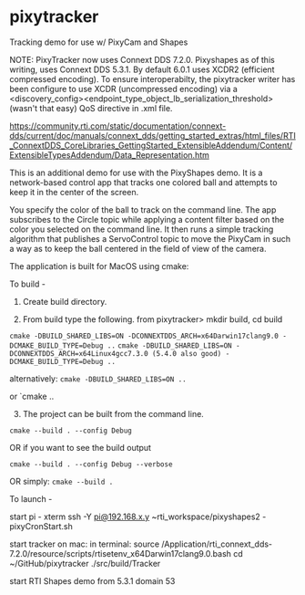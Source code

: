 # pixytracker
Tracking demo for use w/ PixyCam and Shapes

NOTE: PixyTracker now uses Connext DDS 7.2.0.  Pixyshapes as of this writing, uses Connext DDS 5.3.1. By default 6.0.1 uses XCDR2 (efficient compressed encoding). To ensure interoperabilty, the pixytracker writer has been configure to use XCDR (uncompressed encoding) via a <discovery_config><endpoint_type_object_lb_serialization_threshold>(wasn't that easy) QoS directive in .xml file.

https://community.rti.com/static/documentation/connext-dds/current/doc/manuals/connext_dds/getting_started_extras/html_files/RTI_ConnextDDS_CoreLibraries_GettingStarted_ExtensibleAddendum/Content/ExtensibleTypesAddendum/Data_Representation.htm


This is an additional demo for use with the PixyShapes demo.  It is a network-based control app that tracks one colored ball and attempts to keep it in the center of the screen.

You specify the color of the ball to track on the command line.  The app subscribes to the Circle topic while applying a content filter based on the color you selected on the command line.  It then runs a simple tracking algorithm that publishes a ServoControl topic to move the PixyCam in such a way as to keep the ball centered in the field of view of the camera.

The application is built for MacOS using cmake:

To build -
1. Create build directory. 

2. From build type the following.
from pixytracker> mkdir build, cd build

`cmake -DBUILD_SHARED_LIBS=ON -DCONNEXTDDS_ARCH=x64Darwin17clang9.0 -DCMAKE_BUILD_TYPE=Debug ..`
`cmake -DBUILD_SHARED_LIBS=ON -DCONNEXTDDS_ARCH=x64Linux4gcc7.3.0 (5.4.0 also good) -DCMAKE_BUILD_TYPE=Debug ..`

alternatively:
`cmake -DBUILD_SHARED_LIBS=ON ..`

or
`cmake ..

3. The project can be built from the command line.

`cmake --build . --config Debug`

OR if you want to see the build output

`cmake --build . --config Debug --verbose`

OR simply:
`cmake --build .`



To launch -

start pi - xterm ssh -Y pi@192.168.x.y 
~rti_workspace/pixyshapes2  - pixyCronStart.sh

start tracker on mac:
in terminal: source /Application/rti_connext_dds-7.2.0/resource/scripts/rtisetenv_x64Darwin17clang9.0.bash
cd ~/GitHub/pixytracker
./src/build/Tracker


start RTI Shapes demo from 5.3.1 domain 53


